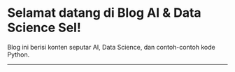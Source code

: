 # Selamat datang di Blog AI & Data Science Sel!

Blog ini berisi konten seputar AI, Data Science, dan contoh-contoh kode Python.

---
